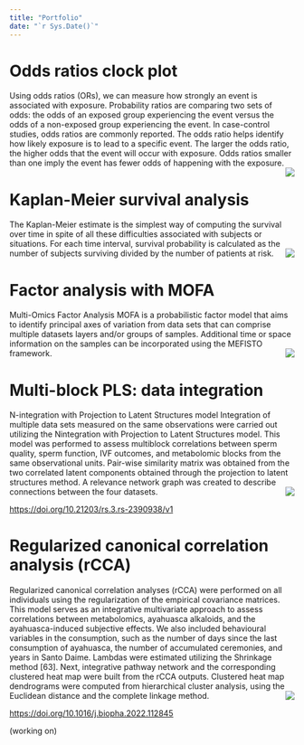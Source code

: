 ```yaml
---
title: "Portfolio"
date: "`r Sys.Date()`"
---
```


# Odds ratios clock plot
Using odds ratios (ORs), we can measure how strongly an event is associated with exposure. Probability ratios are comparing two sets of odds: the odds of an exposed group experiencing the event versus the odds of a non-exposed group experiencing the event. In case-control studies, odds ratios are commonly reported. The odds ratio helps identify how likely exposure is to lead to a specific event. The larger the odds ratio, the higher odds that the event will occur with exposure. Odds ratios smaller than one imply the event has fewer odds of happening with the exposure.<img src="/images/Odds_ratio_clock.png" align="right" />

# Kaplan-Meier survival analysis
The Kaplan-Meier estimate is the simplest way of computing the survival over time in spite of all these difficulties associated with subjects or situations. For each time interval, survival probability is calculated as the number of subjects surviving divided by the number of patients at risk.<img src="/images/kp.png" align="right" />

# Factor analysis with MOFA
Multi-Omics Factor Analysis
MOFA is a probabilistic factor model that aims to identify principal axes of variation from data sets that can comprise multiple datasets layers and/or groups of samples. Additional time or space information on the samples can be incorporated using the MEFISTO framework.<img src="/images/Planet_plot_blur.png" align="right" />

# Multi-block PLS: data integration
N-integration with Projection to Latent Structures model
Integration of multiple data sets measured on the same observations were carried out utilizing the Nintegration with Projection to Latent Structures model. This model was performed to assess multiblock correlations between sperm quality, sperm function, IVF outcomes, and metabolomic blocks from
the same observational units. Pair-wise similarity matrix was obtained from the two correlated latent components obtained through the projection to latent structures method. A relevance network graph was created to describe connections between the four datasets.<img src="/images/multiblockPLS.png" align="right" />

https://doi.org/10.21203/rs.3.rs-2390938/v1

# Regularized canonical correlation analysis (rCCA)
Regularized canonical correlation analyses (rCCA) were performed on all individuals using the regularization of the empirical covariance matrices. This model serves as an integrative multivariate approach to assess correlations between metabolomics, ayahuasca alkaloids, and the ayahuasca-induced subjective effects. We also included behavioural variables in the consumption, such as the number of days since the last consumption of ayahuasca, the number of accumulated ceremonies, and years in Santo Daime. Lambdas were estimated utilizing the Shrinkage method [63]. Next, integrative pathway network and the corresponding clustered heat map were built from the rCCA outputs. Clustered heat map dendrograms were computed from hierarchical cluster analysis, using the Euclidean distance and the complete linkage method.<img src="/images/circos_plot.png" align="right" />

https://doi.org/10.1016/j.biopha.2022.112845


(working on)

